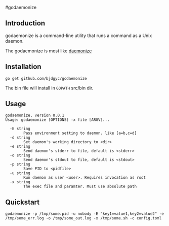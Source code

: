 #godaemonize

## Introduction

godaemonize is a command-line utility that runs a command as a Unix daemon.

The godaemonize is most like [daemonize](https://github.com/bmc/daemonize)

## Installation

`go get github.com/bjdgyc/godaemonize`

The bin file will install in `GOPATH` src/bin dir.

## Usage

```
godaemonize, version 0.0.1
Usage: godaemonize [OPTIONS] -x file [ARGV]...

  -E string
    	Pass environment setting to daemon. like [a=b,c=d]
  -d string
    	Set daemon's working directory to <dir>
  -e string
    	Send daemon's stderr to file, default is <stderr>
  -o string
    	Send daemon's stdout to file, default is <stdout>
  -p string
    	Save PID to <pidfile>
  -u string
    	Run daemon as user <user>. Requires invocation as root
  -x string
    	The exec file and paramter. Must use absolute path
```


## Quickstart


```godaemonize -p /tmp/some.pid -u nobody -E "key1=value1,key2=value2" -e /tmp/some_err.log -o /tmp/some_out.log -x /tmp/some.sh -c config.toml```




